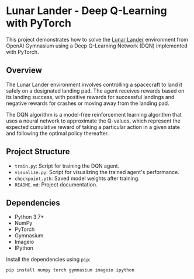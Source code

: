 # Lunar Lander - Deep Q-Learning with PyTorch

This project demonstrates how to solve the [Lunar Lander](https://gymnasium.farama.org/environments/box2d/lunar_lander/#) environment from OpenAI Gymnasium using a Deep Q-Learning Network (DQN) implemented with PyTorch.

## Overview

The Lunar Lander environment involves controlling a spacecraft to land it safely on a designated landing pad. The agent receives rewards based on its landing success, with positive rewards for successful landings and negative rewards for crashes or moving away from the landing pad.

The DQN algorithm is a model-free reinforcement learning algorithm that uses a neural network to approximate the Q-values, which represent the expected cumulative reward of taking a particular action in a given state and following the optimal policy thereafter.

## Project Structure

- `train.py`: Script for training the DQN agent.
- `visualize.py`: Script for visualizing the trained agent's performance.
- `checkpoint.pth`: Saved model weights after training.
- `README.md`: Project documentation.

## Dependencies

- Python 3.7+
- NumPy
- PyTorch
- Gymnasium
- Imageio
- IPython

Install the dependencies using `pip`:

```bash
pip install numpy torch gymnasium imageio ipython
